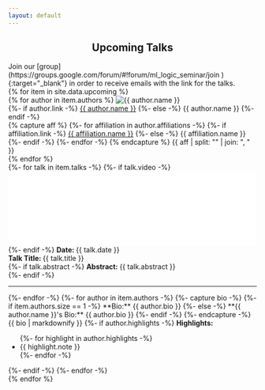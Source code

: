 ```yaml
---
layout: default
---
```


<h2 style="text-align:center"> Upcoming Talks </h2>
Join our [group](https://groups.google.com/forum/#!forum/ml_logic_seminar/join 
){:target="_blank"} in order to receive emails with the link for the talks.

<div class="talks">
    {% for item in site.data.upcoming %}
    <div class="talk" id="{{ item.talk-id }}">
        <div class="speakerInfo"> 
        {% for author in item.authors %}
            <img alt="{{ author.name }}" src="{{ author.img }}"><br>
            {%- if author.link -%}
                <a href="{{ author.link }}" target="_blank">{{ author.name }}</a>
            {%- else -%}
                {{ author.name }}
            {%- endif -%}
            <br>
            {% capture aff %}
            {%- for affiliation in author.affiliations -%}
                {%- if affiliation.link -%}
                    <a href="{{ affiliation.link }}" target="_blank">{{ affiliation.name }}</a>
                {%- else -%}
                    {{ affiliation.name }}
                {%- endif -%}
                <!-- DELIMITER -->
            {%- endfor -%}
            {% endcapture %}
            {{ aff | split: "<!-- DELIMITER -->" | join: ", " }}
            <br>
        {% endfor %}
        </div>
        <div class="talkInfo">
            {%- for talk in item.talks -%}
                {%- if talk.video -%}
                    <iframe width="100%" src="{{ talk.video }}" frameborder="0" allow="accelerometer; autoplay; clipboard-write; encrypted-media; gyroscope; picture-in-picture" allowfullscreen></iframe>
                <br>
                {%- endif -%}
                <strong> Date: </strong> {{ talk.date }} <br>
                <strong> Talk Title: </strong> {{ talk.title }} <br>
                {%- if talk.abstract -%} <strong> Abstract: </strong> {{ talk.abstract }} <br> {%- endif -%}
                <hr>
            {%- endfor -%}
            {%- for author in item.authors -%}
                {%- capture bio -%}
                {%- if item.authors.size == 1 -%} **Bio:** {{ author.bio }}
                {%- else -%} **{{ author.name }}'s Bio:** {{ author.bio }} 
                {%- endif -%}
                {%- endcapture -%}
                {{ bio | markdownify }}
                {%- if author.highlights -%}
                    <strong> Highlights: </strong>
                    <ul>
                    {%- for highlight in author.highlights -%}
                        <li>{{ highlight.note }}</li>
                    {%- endfor -%}
                    </ul>
                {%- endif -%}
            {%- endfor -%}
        </div>
    </div>
    {% endfor %}
</div>
